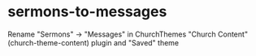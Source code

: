 # sermons-to-messages
Rename "Sermons" -> "Messages" in ChurchThemes "Church Content" (church-theme-content) plugin and "Saved" theme
